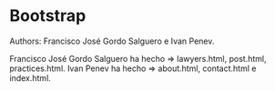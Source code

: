 # Bootstrap

Authors: Francisco José Gordo Salguero e Ivan Penev.

Francisco José Gordo Salguero ha hecho => lawyers.html, post.html, practices.html.
Ivan Penev ha hecho => about.html, contact.html e index.html.
